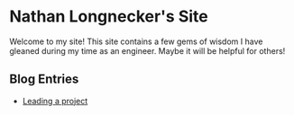 # Nathan Longnecker's Site
Welcome to my site! This site contains a few gems of wisdom I have gleaned during my time as an engineer. Maybe it will be helpful for others!

## Blog Entries
* [Leading a project](/blog/leading-a-project.md)
